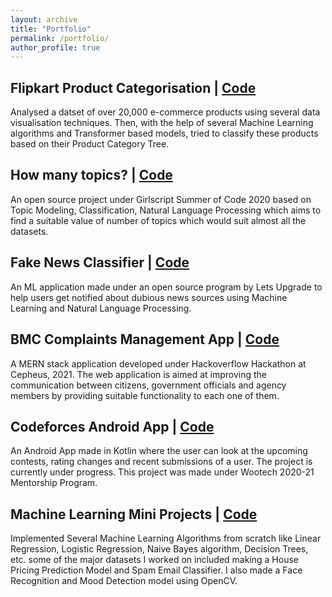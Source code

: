 ```yaml
---
layout: archive
title: "Portfolio"
permalink: /portfolio/
author_profile: true
---
```

## Flipkart Product Categorisation | [Code](https://github.com/khushboogupta13/Flipkart-Product-Categorization)

Analysed a datset of over 20,000 e-commerce products using several data visualisation techniques. Then, with the help of several Machine Learning algorithms and Transformer based models, tried to classify these products based on their Product Category Tree.

## How many topics? | [Code](https://github.com/khushboogupta13/How_Many_topics)

An open source project under Girlscript Summer of Code 2020 based on Topic Modeling, Classification, Natural Language Processing which aims to find a suitable value of number of topics which would suit almost all the datasets.

## Fake News Classifier | [Code](https://github.com/khushboogupta13/NEWS-CLASSIFIER-1)

An ML application made under an open source program by Lets Upgrade to help users get notified about dubious news sources using Machine Learning and Natural Language Processing. 

## BMC Complaints Management App | [Code](https://github.com/khushboogupta13/Road-App)

A MERN stack application developed under Hackoverflow Hackathon at Cepheus, 2021. The web application is aimed at improving the communication between citizens, government officials and agency members by providing suitable functionality to each one of them. 

## Codeforces Android App | [Code](https://github.com/khushboogupta13/codeforces-mobile-app)

An Android App made in Kotlin where the user can look at the upcoming contests, rating changes and recent submissions of a user. The project is currently under progress. This project was made under Wootech 2020-21 Mentorship Program. 

## Machine Learning Mini Projects | [Code](https://github.com/khushboogupta13/Basic-ML-Algorithms)

Implemented Several Machine Learning Algorithms from scratch like Linear Regression, Logistic Regression, Naive Bayes algorithm, Decision Trees, etc. some of the major datasets I worked on included making a House Pricing Prediction Model and Spam Email Classifier. I also made a Face Recognition and Mood Detection model using OpenCV.



